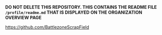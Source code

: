 **DO NOT DELETE THIS REPOSITORY. THIS CONTAINS THE README FILE `/profile/readme.md` THAT IS DISPLAYED ON THE ORGANIZATION OVERVIEW PAGE**

https://github.com/BattlezoneScrapField
